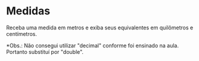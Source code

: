 # Medidas
Receba uma medida em metros e exiba seus equivalentes em quilômetros e centímetros.

*Obs.: Não consegui utilizar "decimal" conforme foi ensinado na aula. Portanto substituí por "double".
